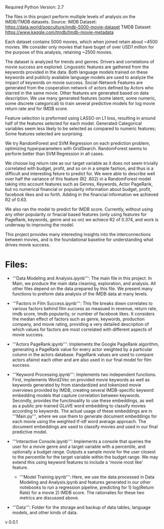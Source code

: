 Required Python Version: 2.7

The files in this project perform multiple levels of analysis on the IMDB/TMDB datasets. 
Source:
IMDB Dataset: https://data.world/popculture/imdb-5000-movie-dataset
TMDB Dataset: https://www.kaggle.com/tmdb/tmdb-movie-metadata

Each dataset contains 5000 movies, which when joined retain about ~4500 movies. We consider only movies that have buget of over USD1 million for the purpose of this analysis, retaining ~2500 movies.

The dataset is analyzed for trends and genres. Drivers and correlations of movie success are explored. Lingusistic features are gathered from the keywords provided in the data. Both language models trained on these keywords and publicly available language models are used to analyze the impact of keywords on movie success. Social-Network Features are generated from the cooperation network of actors defined by Actors who starred in the same movie. Other features are generated based on data description. We use many generated features (some latent, some numeric, some discrete categorical) to train several predictive models for log movie return rate and for IMDB score.

Feature selection is preformed using LASSO on L1 loss, resulting in around half of the features selected for each model. Generated Categorical variables seem less likely to be selected as compared to numeric features; Some features selected are surprising.

We try RandomForest and SVM Regression on each prediction problem, optimizing hyperparameters with GridSearch. RandomForest seems to perform better than SVM Regression in all cases.

We choose log return rate as our target variable as it does not seem trivially correlated with budget, profit, and so on in a simple fashion, and thus is a difficult and interesting feture to predict for. We were able to describe well over half the variance of this feature (R2 .602) in a RandomForest model taking into account features such as Genres, Keywords, Actor PageRank, but no numerical financial or popularity information about budget, profit, facebook likes and so forth. Adding in the financial information we achieved R2 of 0.63.

We also ran the model to predict for IMDB score. Currently, without using any other popularity or finacial based features (only using features for PageRank, keywords, genre and so on) we achiece R2 of 0.374, and work is underway to improving the model.

This project provides many interesting insights into the interconnections between movies, and is the foundational baseline for understanding what drives movie success.

# Files:
 - '''Data Modeling and Analysis.ipynb''': The main file in this project. In Main, we produce the main data cleaning, exploration, and analysis. All other files depend on the data prepared by this file. We present many functions to preform data analysis of the IMDB data at many levels.

 - '''Factors in Film Success.ipynb''': This file breaks down correlates to various factors behind film success as measued in revenue, return rate, imdb score, tmdb popularity, or number of facebook likes. It considers the median effect of factors such as genre, keywords, production company, and movie rating, providing a very detailed description of which values for factors are most correlated with different aspects of movie success.

- '''Actors PageRank.ipynb''': Implements the Google PageRank algorithm, generating a PageRank value for every actor weighted by a particular column in the actors database. PageRank values are used to compare actors afainst each other and are also used in our final model for film success.

- '''Keyword Processing.ipynb''': Implements two independent functions. First, implements Word2Vec on provided movie keywords as well as keywords generated by from standardized and tokenized movie overviews provided by IMDB, creating several IMDB-specific keyword embedding models that capture correlation between keywords. Secondly, provides the functinoality to use these embeddings, as well as a public pre-trained GLoVE word embedding to classify movies according to keywords. The actual usage of these embeddings are in '''Main.py''', where we use them to generate document embeddings for each movie using the weighted tf-idf word average approach. The document embeddings are used to classify movies and used in our final predictive model.

- '''Interactive Console.ipynb''': Implements a console that queries the user for a movie genre and a target variable with a percentile, and optionally a budget range. Outputs a sample movie for the user closest to the percentile for the target variable within the budget range. We may extend this using keyword features to include a 'movie most like' feature.

  - '''Model Training.ipynb''': Here, we use the data processed in Data Modeling and Analysis.ipynb and features generated in our other notebooks to run a regression pipeline, predicting for 1) log(Return Rate) for a movie 2) IMDB score. The rationalies for these two metrics are discussed above.

- '''Data''': Folder for the storage and backup of data tables, language models, and other kinds of data.


v 0.0.1
